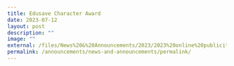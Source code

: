 ```yaml
---
title: Edusave Character Award
date: 2023-07-12
layout: post
description: ""
image: ""
external: /files/News%20&%20Announcements/2023/2023%20online%20publicity%20info.pdf
permalink: /announcements/news-and-announcements/permalink/
---
```

